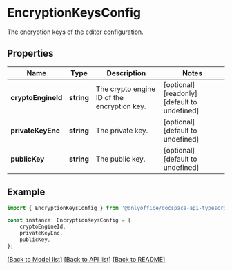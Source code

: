 # EncryptionKeysConfig

The encryption keys of the editor configuration.

## Properties

Name | Type | Description | Notes
------------ | ------------- | ------------- | -------------
**cryptoEngineId** | **string** | The crypto engine ID of the encryption key. | [optional] [readonly] [default to undefined]
**privateKeyEnc** | **string** | The private key. | [optional] [default to undefined]
**publicKey** | **string** | The public key. | [optional] [default to undefined]

## Example

```typescript
import { EncryptionKeysConfig } from '@onlyoffice/docspace-api-typescript';

const instance: EncryptionKeysConfig = {
    cryptoEngineId,
    privateKeyEnc,
    publicKey,
};
```

[[Back to Model list]](../README.md#documentation-for-models) [[Back to API list]](../README.md#documentation-for-api-endpoints) [[Back to README]](../README.md)
